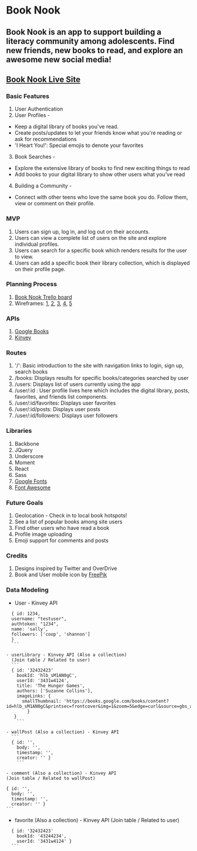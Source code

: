 # Book Nook
## Book Nook is an app to support building a literacy community among adolescents. Find new friends, new books to read, and explore an awesome new social media!

## [Book Nook Live Site](http://booknook.surge.sh/)

### Basic Features
1. User Authentication
2. User Profiles -
  - Keep a digital library of books you've read.
  - Create posts/updates to let your friends know what you're reading or ask for recommendations
  - 'I Heart You!': Special emojis to denote your favorites

3. Book Searches -
  - Explore the extensive library of books to find new exciting things to read
  - Add books to your digital library to show other users what you've read

4. Building a Community -
  - Connect with other teens who love the same book you do. Follow them, view or comment on their profile.

### MVP
1. Users can sign up, log in, and log out on their accounts.
2. Users can view a complete list of users on the site and explore individual profiles.
3. Users can search for a specific book which renders results for the user to view.
4. Users can add a specific book their library collection, which is displayed on their profile page.

### Planning Process
1. [Book Nook Trello board](https://trello.com/b/T5miQIeO/book-nook)
2. Wireframes: [1](https://trello-attachments.s3.amazonaws.com/57acaf1ed653c81d1def3643/1200x1600/e3d322d787e7b9a8009326f90b9da4b1/finalwireframe1.JPG.jpg),  [2](https://trello-attachments.s3.amazonaws.com/57acaf1ed653c81d1def3643/1200x1600/89dd12eae70980b2dc44f06dc1ca339c/finalwireframe2.JPG.jpg),  [3](https://trello-attachments.s3.amazonaws.com/57acaf1ed653c81d1def3643/1200x1600/b5a3340b521dd61a5eb2749bcf7262f4/finalwireframe3.JPG.jpg),  [4](https://trello-attachments.s3.amazonaws.com/57acaf1ed653c81d1def3643/1200x1600/ad582bf120e6022f2e5be823ee87a213/finalwireframe4.JPG.jpg),  [5](https://trello-attachments.s3.amazonaws.com/57acaf1ed653c81d1def3643/1200x1600/f50996d0c8355372d7273bc70daa766a/finalwireframe5.JPG.jpg)

### APIs
1. [Google Books](https://developers.google.com/books/)
2. [Kinvey](https://www.kinvey.com/)

### Routes
1. '/': Basic introduction to the site with navigation links to login, sign up, search books
2. /books: Displays results for specific books/categories searched by user
3. /users: Displays list of users currently using the app
4. /user/:id : User profile lives here which includes the digital library, posts, favorites, and friends list components.
5. /user/:id/favorites: Displays user favorites
6. /user/:id/posts: Displays user posts
7. /user/:id/followers: Displays user followers

### Libraries
1. Backbone
2. JQuery
3. Underscore
4. Moment
5. React
6. Sass
7. [Google Fonts](https://fonts.google.com/)
8. [Font Awesome](http://fontawesome.io/)

### Future Goals
1. Geolocation - Check in to local book hotspots!
2. See a list of popular books among site users
3. Find other users who have read a book
4. Profile image uploading
5. Emoji support for comments and posts

### Credits
1. Designs inspired by Twitter and OverDrive
2. Book and User mobile icon by [FreePik](http://www.freepik.com/)

### Data Modeling
  - User - Kinvey API
  ```
    { id: 1234,
    username: "testuser",
    authtoken: "1234",
    name: 'sally',
    followers: ['coop', 'shannon']
    }
    ```

  - userLibrary - Kinvey API (Also a collection)
    (Join table / Related to user)
    ```
    { id: '32432423'
      bookId: 'hlb_sM1AN0gC',
      userId: '3431w4124',
      title: 'The Hunger Games',
      authors: ['Suzanne Collins'],
      imageLinks: {
        smallThumbnail: 'https://books.google.com/books/content?id=hlb_sM1AN0gC&printsec=frontcover&img=1&zoom=5&edge=curl&source=gbs_api'
          }
     }
      ```

  - wallPost (Also a collection) - Kinvey API
    ```
    { id: '',
      body: '',
      timestamp: '',
      creator: '' }
      ```

  - comment (Also a collection) - Kinvey API
  (Join table / Related to wallPost)
  ```
    { id: '',
      body: '',
      timestamp: '',
      creator: '' }
    ```

  - favorite (Also a collection) - Kinvey API
  (Join table / Related to user)
  ```
    { id: '32432423'
      bookId: '43244234',
      userId: '3431w4124' }
    ```
